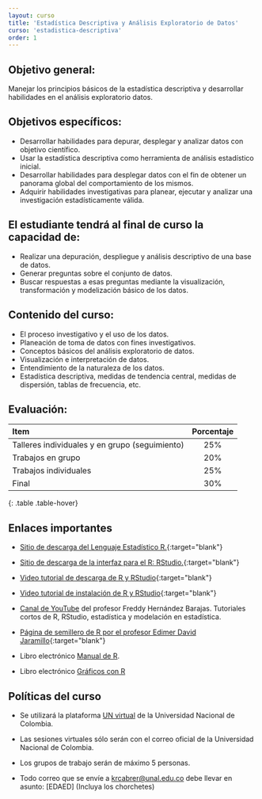 ```yaml
---
layout: curso
title: 'Estadística Descriptiva y Análisis Exploratorio de Datos'
curso: 'estadistica-descriptiva'
order: 1
---
```


## Objetivo general:

Manejar los principios básicos de la estadística descriptiva y desarrollar
habilidades en el análisis exploratorio datos.

## Objetivos específicos:

- Desarrollar habilidades para depurar, desplegar y analizar
  datos con objetivo científico.
- Usar la estadística descriptiva como herramienta de
  análisis estadístico inicial.
- Desarrollar habilidades para desplegar datos con el fin de
  obtener un panorama global del comportamiento de los mismos.
- Adquirir habilidades investigativas para planear,
  ejecutar y analizar una investigación estadísticamente válida.

## El estudiante tendrá al final de curso la capacidad de:

- Realizar una depuración, despliegue y análisis descriptivo de
  una base de datos.
- Generar preguntas sobre el conjunto de datos.
- Buscar respuestas a esas preguntas mediante la visualización,
  transformación y modelización básico de los datos.

## Contenido del curso:

- El proceso investigativo y el uso de los datos.
- Planeación de toma de datos con fines investigativos.
- Conceptos básicos del análisis exploratorio de datos.
- Visualización e interpretación de datos.
- Entendimiento de la naturaleza de los datos.
- Estadística descriptiva, medidas de tendencia central,
  medidas de dispersión, tablas de frecuencia, etc.

## Evaluación:

| Item                                           | Porcentaje |
|:-----------------------------------------------|:----------:|
| Talleres individuales y en grupo (seguimiento) |        25% |
| Trabajos en grupo                              |        20% |
| Trabajos individuales                          |        25% |
| Final                                          |        30% |
{: .table .table-hover}

## Enlaces importantes

* [Sitio de descarga del Lenguaje Estadístico R.](http://cran.r-project.org/bin/windows/base/){:target="blank"}
* [Sitio de descarga de la interfaz para el R: RStudio.](http://www.rstudio.com/products/rstudio/download/){:target="blank"}

* [Video tutorial de descarga de R y RStudio](https://youtu.be/IrWl6Zb3oYM){:target="blank"}
* [Video tutorial de instalación de R y RStudio](https://youtu.be/vglp2godUmc){:target="blank"}

* [Canal de YouTube](https://www.youtube.com/channel/UCMLQ_dQirjjwPjR8skwX3gA) del profesor Freddy Hernández Barajas. Tutoriales cortos de R, RStudio, estadística y modelación en estadística.

* [Página de semillero de R por el profesor Edimer David Jaramillo](https://unal-semilleror-facca.github.io/){:target="blank"}

* Libro electrónico [Manual de R](https://fhernanb.github.io/Manual-de-R/).
* Libro electrónico [Gráficos con R](https://fhernanb.github.io/Graficos-con-R/)


## Políticas del curso

- Se utilizará la plataforma [UN virtual](https://unvirtual.medellin.unal.edu.co/) de la Universidad Nacional de Colombia.
- Las sesiones virtuales sólo serán con el correo oficial de la Universidad Nacional de Colombia.
- Los grupos de trabajo serán de máximo 5 personas.

- Todo correo que se envíe a <krcabrer@unal.edu.co> debe llevar en asunto: [EDAED] (Incluya los chorchetes)
